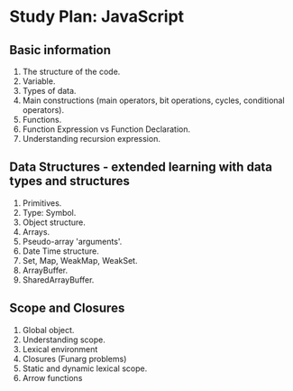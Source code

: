 # Study Plan: JavaScript

## Basic information
1. The structure of the code.
2. Variable.
3. Types of data.
4. Main constructions (main operators, bit operations, cycles, conditional operators).
5. Functions.
6. Function Expression vs Function Declaration.
7. Understanding recursion expression.

## Data Structures - extended learning with data types and structures
1. Primitives.
2. Type: Symbol.
3. Object structure.
4. Arrays.
5. Pseudo-array 'arguments'.
6. Date Time structure.
7. Set, Map, WeakMap, WeakSet.
8. ArrayBuffer.
9. SharedArrayBuffer.

## Scope and Closures 
1. Global object.
2. Understanding scope.
3. Lexical environment
4. Closures (Funarg problems)
5. Static and dynamic lexical scope.
6. Arrow functions
